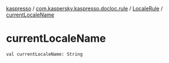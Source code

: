 [kaspresso](../../index.md) / [com.kaspersky.kaspresso.docloc.rule](../index.md) / [LocaleRule](index.md) / [currentLocaleName](./current-locale-name.md)

# currentLocaleName

`val currentLocaleName: String`